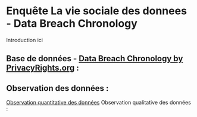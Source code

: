 # Enquête La vie sociale des donnees - Data Breach Chronology

Introduction ici

## **Base de données - [Data Breach Chronology by PrivacyRights.org](https://privacyrights.org/data-breaches) :**


## **Observation des données** :

[Observation quantitative des données](https://github.com/AndreaBochicchio/enquete-vie-sociale-des-donnees_Data-Breach/blob/6225ee0f3ee1768aaedc30b45cee25992a95bfdb/Observation%20quantitative.pdf)                                                                    Observation qualitative des données :



